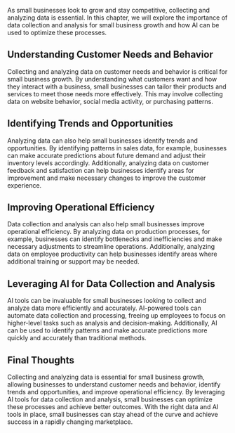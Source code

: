 

As small businesses look to grow and stay competitive, collecting and analyzing data is essential. In this chapter, we will explore the importance of data collection and analysis for small business growth and how AI can be used to optimize these processes.

Understanding Customer Needs and Behavior
-----------------------------------------

Collecting and analyzing data on customer needs and behavior is critical for small business growth. By understanding what customers want and how they interact with a business, small businesses can tailor their products and services to meet those needs more effectively. This may involve collecting data on website behavior, social media activity, or purchasing patterns.

Identifying Trends and Opportunities
------------------------------------

Analyzing data can also help small businesses identify trends and opportunities. By identifying patterns in sales data, for example, businesses can make accurate predictions about future demand and adjust their inventory levels accordingly. Additionally, analyzing data on customer feedback and satisfaction can help businesses identify areas for improvement and make necessary changes to improve the customer experience.

Improving Operational Efficiency
--------------------------------

Data collection and analysis can also help small businesses improve operational efficiency. By analyzing data on production processes, for example, businesses can identify bottlenecks and inefficiencies and make necessary adjustments to streamline operations. Additionally, analyzing data on employee productivity can help businesses identify areas where additional training or support may be needed.

Leveraging AI for Data Collection and Analysis
----------------------------------------------

AI tools can be invaluable for small businesses looking to collect and analyze data more efficiently and accurately. AI-powered tools can automate data collection and processing, freeing up employees to focus on higher-level tasks such as analysis and decision-making. Additionally, AI can be used to identify patterns and make accurate predictions more quickly and accurately than traditional methods.

Final Thoughts
--------------

Collecting and analyzing data is essential for small business growth, allowing businesses to understand customer needs and behavior, identify trends and opportunities, and improve operational efficiency. By leveraging AI tools for data collection and analysis, small businesses can optimize these processes and achieve better outcomes. With the right data and AI tools in place, small businesses can stay ahead of the curve and achieve success in a rapidly changing marketplace.
